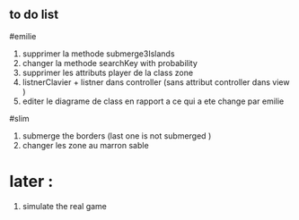 ## to do list 
#emilie
1. supprimer la methode submerge3Islands
2. changer la methode searchKey with probability
3. supprimer les attributs player de la class zone 
4. listnerClavier + listner dans controller (sans attribut controller dans view )
5. editer le diagrame de class en rapport a ce qui a ete change par emilie



#slim
1. submerge the borders (last one is not submerged )
2. changer les zone au marron sable 


# later : 
1. simulate the real game 






